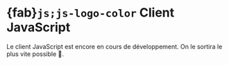 # {fab}`js;js-logo-color` Client JavaScript

Le client JavaScript est encore en cours de développement.
On le sortira le plus vite possible 😬.
